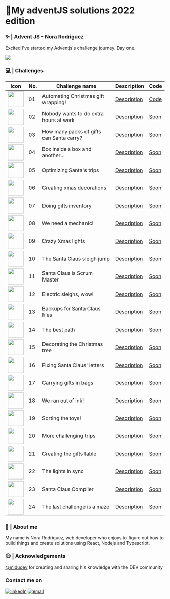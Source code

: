 # 🎄My adventJS solutions 2022 edition 

### ✨ | Advent JS - Nora Rodriguez

Excited I've started my Adventjs's challenge journey. Day one.

<img src='https://user-images.githubusercontent.com/94259578/205131298-f8a55888-6bd6-4445-af8d-4dbb7af3236b.png'/>


### 💻️ | Challenges

| Icon | No. | Challenge name | Description | Code |
| --------- | --------- | --------- | --------- | --------- |
| <img style="width:50px" src='https://camo.githubusercontent.com/92d1311ec63de8a4ff571c54f8cffa88efa5bfdac3a7545b911a16cfc4afb2eb/68747470733a2f2f692e696d6775722e636f6d2f357a4c46634e662e706e67'>  | 01  | Automating Christmas gift wrapping! | <a href='https://adventjs.dev/challenges/2022/1'>Description</a> | <a href='https://github.com/noravers/adventjs-2023-Javascript/blob/main/challenge01/index.js'>Code</a> |
| <img style="width:50px" src='https://camo.githubusercontent.com/9917cf60d2c70a457e511df2a09446e74bec7d7f2bb6c6738583bf1a770b76c7/68747470733a2f2f692e696d6775722e636f6d2f6b4978534b444c2e706e67'>  | 02  | Nobody wants to do extra hours at work | <a href='https://adventjs.dev/challenges/2022/2'>Description</a> | <a href=''>Soon</a> |
| <img style="width:50px" src='https://camo.githubusercontent.com/9e3b78711dd624deeb7e5af9afa9ca9520961b65a3d78c23a4a038da3fa79a9d/68747470733a2f2f692e696d6775722e636f6d2f584379773055382e706e67'>  | 03  | How many packs of gifts can Santa carry? | <a href='https://adventjs.dev/challenges/2022/3'>Description</a> | <a href=''>Soon</a> |
| <img style="width:50px" src='https://camo.githubusercontent.com/82c4936126d7957bb8f4d0d1e33f5378658435d1471645b893446c27e15e61c0/68747470733a2f2f692e696d6775722e636f6d2f4c3835704845372e706e67'>  | 04  | Box inside a box and another... | <a href='https://adventjs.dev/challenges/2022/4'>Description</a> | <a href=''>Soon</a> |
| <img style="width:50px" src='https://camo.githubusercontent.com/7e417277c994a39ba30fb73a91d23fcc4be77886add5cab09f75d083186f7e23/68747470733a2f2f692e696d6775722e636f6d2f79375a306b36772e706e67'>  | 05  | Optimizing Santa's trips | <a href='https://adventjs.dev/challenges/2022/5'>Description</a> | <a href=''>Soon</a> |
| <img style="width:50px" src='https://camo.githubusercontent.com/709440305571e42110759f59d9c5af0bf2089b5298d62a5d2e49831bfaafb1be/68747470733a2f2f692e696d6775722e636f6d2f685273524d74312e706e67'>  | 06  | Creating xmas decorations | <a href='https://adventjs.dev/challenges/2022/6'>Description</a> | <a href=''>Soon</a> |
| <img style="width:50px" src='https://camo.githubusercontent.com/1bc140fe01fd0a3f1469d2193d099ce5e79f7fb2b8cc5adb5d0f92b1a1d9811a/68747470733a2f2f692e696d6775722e636f6d2f53566e524e34472e706e67'>  | 07  | Doing gifts inventory | <a href='https://adventjs.dev/challenges/2022/7'>Description</a> | <a href=''>Soon</a> |
| <img style="width:50px" src='https://camo.githubusercontent.com/d5abc4e48752cc1087b24d8087f9eac61f55b78ee5869625945dbb75a0770fe0/68747470733a2f2f692e696d6775722e636f6d2f73616d717167582e706e67'>  | 08  | We need a mechanic! | <a href='https://adventjs.dev/challenges/2022/8'>Description</a> | <a href=''>Soon</a> |
| <img style="width:50px" src='https://camo.githubusercontent.com/6963011ad2eb37cfd90309c6df88607521493660f30a6484538ee5ec3da17141/68747470733a2f2f692e696d6775722e636f6d2f306d6b6b6258782e706e67'>  | 09  | Crazy Xmas lights | <a href='https://adventjs.dev/challenges/2022/9'>Description</a> | <a href=''>Soon</a> |
| <img style="width:50px" src='https://camo.githubusercontent.com/13a6617006d8b8ee4269763c14dc20d4239ab3f5e820575843cb808e0c330833/68747470733a2f2f692e696d6775722e636f6d2f5a3843545050782e706e67'>  | 10  | The Santa Claus sleigh jump | <a href='https://adventjs.dev/challenges/2022/10'>Description</a> | <a href=''>Soon</a> |
| <img style="width:50px" src='https://camo.githubusercontent.com/71a0c532f63de6a3907d8a663811a641aa10f3ea19864457eee46c4ccfef612d/68747470733a2f2f692e696d6775722e636f6d2f706a7a77306d412e706e67'>  | 11  | Santa Claus is Scrum Master | <a href='https://adventjs.dev/challenges/2022/11'>Description</a> | <a href=''>Soon</a> |
| <img style="width:50px" src='https://camo.githubusercontent.com/d4d283fc7359d77d7f7270b3c55998cedb6125395ba1b3e9e9bd3d5ff5f45e08/68747470733a2f2f692e696d6775722e636f6d2f497937466e5a482e706e67'>  | 12  | Electric sleighs, wow! | <a href='https://adventjs.dev/challenges/2022/12'>Description</a> | <a href=''>Soon</a> |
| <img style="width:50px" src='https://camo.githubusercontent.com/6c3ab59c84ca23ad8b7b4691be5b5f07bec9c37fe8f3c227ceb718aebcf458cf/68747470733a2f2f692e696d6775722e636f6d2f4d654a5a6f36752e706e67'>  | 13  | Backups for Santa Claus files | <a href='https://adventjs.dev/challenges/2022/13'>Description</a> | <a href=''>Soon</a> |
| <img style="width:50px" src='https://camo.githubusercontent.com/42777fa4859bebda91314cb71b089b2cc9cb2a9322966ecfce2f6632d8bfa0eb/68747470733a2f2f692e696d6775722e636f6d2f57433547514e362e706e67'>  | 14  | The best path | <a href='https://adventjs.dev/challenges/2022/14'>Description</a> | <a href=''>Soon</a> |
| <img style="width:50px" src='https://camo.githubusercontent.com/bffd5b1ba3a7d9079d33eba8145f158b53d4f21cdc423c454c26af6403b31dde/68747470733a2f2f692e696d6775722e636f6d2f313074706d4b4a2e706e67'>  | 15  | Decorating the Christmas tree | <a href='https://adventjs.dev/challenges/2022/15'>Description</a> | <a href=''>Soon</a> |
| <img style="width:50px" src='https://camo.githubusercontent.com/628cb8dd45dc5b2091c567bddea910b5649dd20e0736520fe20ce69dc89fd696/68747470733a2f2f692e696d6775722e636f6d2f37777a6f4839512e706e67'>  | 16  | Fixing Santa Claus' letters | <a href='https://adventjs.dev/challenges/2022/16'>Description</a> | <a href=''>Soon</a> |
| <img style="width:50px" src='https://camo.githubusercontent.com/78570b7d808e59d71ab349155b08b709c513a01c37b410c87d7f1f76d68e2b81/68747470733a2f2f692e696d6775722e636f6d2f3164374e5a33332e706e67'>  | 17  | Carrying gifts in bags | <a href='https://adventjs.dev/challenges/2022/17'>Description</a> | <a href=''>Soon</a> |
| <img style="width:50px" src='https://camo.githubusercontent.com/923a972fbe1f555cc14935b7abe95f3596b07e40df18c8c8f3d8b47b1ab5016d/68747470733a2f2f692e696d6775722e636f6d2f354530726a62562e706e67'>  | 18  | We ran out of ink! | <a href='https://adventjs.dev/challenges/2022/18'>Description</a> | <a href=''>Soon</a> |
| <img style="width:50px" src='https://camo.githubusercontent.com/2fa0ef7bbb15e627cadd1213de5e2171dee28d456548b04b952fdb231d35425d/68747470733a2f2f692e696d6775722e636f6d2f686242754a5a482e706e67'>  | 19  | Sorting the toys! | <a href='https://adventjs.dev/challenges/2022/19'>Description</a> | <a href=''>Soon</a> |
| <img style="width:50px" src='https://camo.githubusercontent.com/c311385116bcc2ff6e4dcec3868cbf766f8e3ce9401197f324ffc7629008aca5/68747470733a2f2f692e696d6775722e636f6d2f595742775659322e706e67'>  | 20  | More challenging trips | <a href='https://adventjs.dev/challenges/2022/20'>Description</a> | <a href=''>Soon</a> |
| <img style="width:50px" src='https://camo.githubusercontent.com/eb92c3116542bb64af2831e67ad9634c5031864b2fb0ab5d797b670ca7cb821b/68747470733a2f2f692e696d6775722e636f6d2f396579784146482e706e67'>  | 21  | Creating the gifts table | <a href='https://adventjs.dev/challenges/2022/21'>Description</a> | <a href=''>Soon</a> |
| <img style="width:50px" src='https://camo.githubusercontent.com/442fafeaa247470361599755aba5ce3ce0d4b5ea9a8c5c45238a4e9933690c13/68747470733a2f2f692e696d6775722e636f6d2f73414e7837766f2e706e67'>  | 22  | The lights in sync | <a href='https://adventjs.dev/challenges/2022/22'>Description</a> | <a href=''>Soon</a> |
| <img style="width:50px" src='https://camo.githubusercontent.com/0b7c2f219668f29caae18f6bb9a3272a36b43d4eb64aed46ed0e63bcd904e973/68747470733a2f2f692e696d6775722e636f6d2f385545454d79482e706e67'>  | 23  | Santa Claus Compiler | <a href='https://adventjs.dev/challenges/2022/23'>Description</a> | <a href=''>Soon</a> |
| <img style="width:50px" src='https://camo.githubusercontent.com/9ca5822a8eee54a05357fa687bce8532fb85f4dffec1ea9d60f6884cdb117586/68747470733a2f2f692e696d6775722e636f6d2f466d5863566d732e706e67'>  | 24  | The last challenge is a maze | <a href='https://adventjs.dev/challenges/2022/24'>Description</a> | <a href=''>Soon</a> |





### 👋 | About me

My name is Nora Rodriguez, web developer who enjoys to figure out how to build things and create solutions using React, Nodejs and Typescript.

### 😊 | Acknowledgements

<a href='https://twitter.com/midudev'>@midudev</a> for creating and sharing his knowledge with the DEV community

### 
### Contact me on 

<a href="https://www.linkedin.com/in/nora-rodriguez-b90947248/" target="_blank" rel="noreferrer">![linkedIn](https://img.shields.io/badge/linkedin-0078D6?style=for-the-badge&logo=linkedin&logoColor=white)</a> <a href="mailto:gia.drago4@gmail.com" target="_blank" rel="noreferrer">![email](https://img.shields.io/badge/gmail-0078D6?style=for-the-badge&logo=gmail&logoColor=white)</a>
